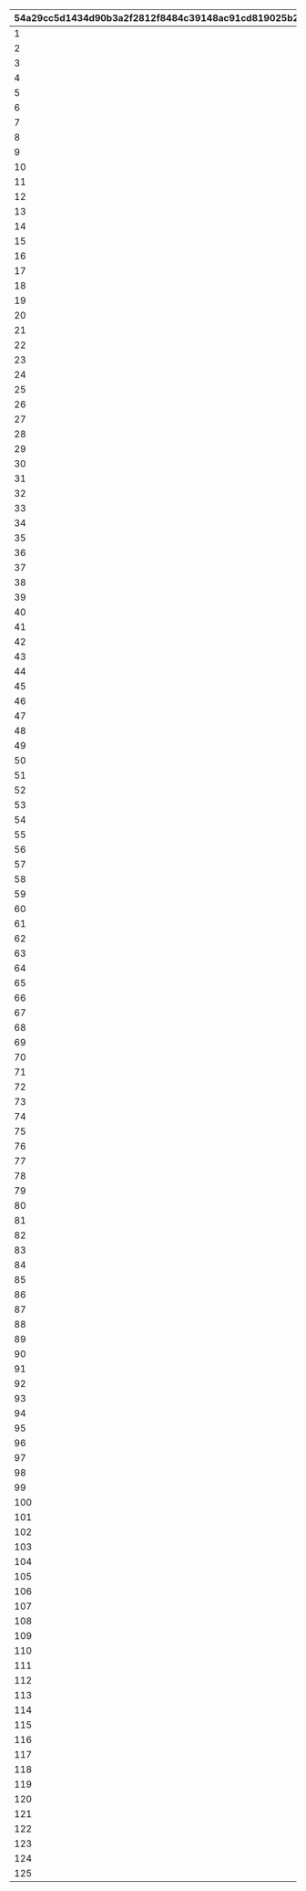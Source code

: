 |54a29cc5d1434d90b3a2f2812f8484c39148ac91cd819025b27d248cb4aa345e|1c88d0085d8b630fa76a8a083423cc6c586c7ed75b71ead1dcc2a659d82ccd13|1d770c2991c21e5a88970ea1a41dad8eaa1dfb759820c24d0d682fcdc97ef203|2400b81c76d669aca99ab481c095a6b5003895114607fd8cba6ff53d9c3e2a76|61ee59993b25bdd275e9c39096644879bebef562fd2b050b637e57c3b882e990|b142e9e0b372f764e94ba911c088de16da438e04b5ecfae857b1a68df11d8c99|460cc9eeced767e1c1e37fcd61f6d35c467e448b8a6b47f336a712d3a71347ea|52f19e0082a2a758bfdcd3e49465ea5f39f60cbc957e26f829ed96b2816bab55|
| --- | --- | --- | --- | --- | --- | --- | --- |
|1|96001|1|1|1|21952|2|20000|
|2|96001|1|1|1|21904|2|10000|
|3|96001|1|1|1|41000|2|10000|
|4|96001|5|5|1|31803|2|2000|
|5|96001|5|5|1|31215|2|1500|
|6|96001|5|5|1|31210|2|1500|
|7|96001|5|5|1|31211|2|1500|
|8|96001|5|10|1|90005|2|1250|
|9|96001|10|20|1|140001|4|500|
|10|96001|5|10|1|25001|2|500|
|11|96001|5|5|1|150003|4|100|
|12|96001|5|5|1|150004|4|130|
|13|96001|5|5|1|150005|4|150|
|14|96001|5|5|1|150006|4|180|
|15|96001|5|5|1|150007|4|200|
|16|96001|5|5|1|150008|4|230|
|17|96001|100|5|1|20004|2|500|
|18|96001|100|5|1|22003|2|200|
|19|96001|100|0|1|20004|2|1000|
|20|96001|100|0|1|22003|2|400|
|21|96002|1|1|2|21952|2|20000|
|22|96002|1|1|2|21904|2|10000|
|23|96002|1|1|2|41000|2|10000|
|24|96002|5|5|2|31233|2|1500|
|25|96002|5|5|2|31229|2|1500|
|26|96002|5|5|2|31225|2|1500|
|27|96002|5|10|2|90005|2|1250|
|28|96002|10|20|2|140001|4|500|
|29|96002|5|10|2|25001|2|500|
|30|96002|5|5|2|150003|4|100|
|31|96002|5|5|2|150004|4|130|
|32|96002|5|5|2|150005|4|150|
|33|96002|5|5|2|150006|4|180|
|34|96002|5|5|2|150007|4|200|
|35|96002|5|5|2|150008|4|230|
|36|96002|100|5|2|20004|2|500|
|37|96002|100|5|2|22003|2|200|
|38|96002|100|0|2|20004|2|1000|
|39|96002|100|0|2|22003|2|400|
|40|96003|1|1|3|21952|2|20000|
|41|96003|1|1|3|21905|2|10000|
|42|96003|1|1|3|41000|2|10000|
|43|96003|5|5|3|31805|2|2000|
|44|96003|5|5|3|31240|2|1500|
|45|96003|5|5|3|31238|2|1500|
|46|96003|5|5|3|31236|2|1500|
|47|96003|10|5|3|90005|2|2500|
|48|96003|50|5|3|140001|4|2500|
|49|96003|5|5|3|25001|2|500|
|50|96003|30|5|3|150003|4|500|
|51|96003|30|5|3|150004|4|650|
|52|96003|30|5|3|150005|4|750|
|53|96003|30|5|3|150006|4|900|
|54|96003|30|5|3|150007|4|1000|
|55|96003|30|5|3|150008|4|1150|
|56|96003|500|5|3|20004|2|2500|
|57|96003|500|5|3|22003|2|1000|
|58|96003|100|0|3|20004|2|1000|
|59|96003|100|0|3|22003|2|400|
|60|96004|1|1|4|21952|2|20000|
|61|96004|1|1|4|21905|2|10000|
|62|96004|1|2|4|41000|2|10000|
|63|96004|5|5|4|31807|2|2000|
|64|96004|5|5|4|31245|2|1500|
|65|96004|5|5|4|31248|2|1500|
|66|96004|5|5|4|31250|2|1500|
|67|96004|5|5|4|31091|2|1500|
|68|96004|10|5|4|90005|2|2500|
|69|96004|50|10|4|140001|4|2500|
|70|96004|10|10|4|25001|2|1000|
|71|96004|30|5|4|150003|4|500|
|72|96004|30|5|4|150004|4|650|
|73|96004|30|5|4|150005|4|750|
|74|96004|30|5|4|150006|4|900|
|75|96004|30|5|4|150007|4|1000|
|76|96004|30|5|4|150008|4|1150|
|77|96004|30|5|4|150009|4|1300|
|78|96004|500|5|4|20004|2|2500|
|79|96004|500|5|4|22003|2|1000|
|80|96004|100|0|4|20004|2|1000|
|81|96004|100|0|4|22003|2|400|
|82|96005|1|1|5|25101|2|20000|
|83|96005|1|1|5|21952|2|20000|
|84|96005|1|1|5|21905|2|10000|
|85|96005|1|2|5|41000|2|10000|
|86|96005|5|5|5|31200|2|1500|
|87|96005|5|5|5|31253|2|1500|
|88|96005|5|5|5|31255|2|1500|
|89|96005|5|5|5|31256|2|1500|
|90|96005|10|5|5|90005|2|2500|
|91|96005|50|10|5|140001|4|2500|
|92|96005|10|10|5|25001|2|1000|
|93|96005|30|5|5|150003|4|500|
|94|96005|30|5|5|150004|4|650|
|95|96005|30|5|5|150005|4|750|
|96|96005|30|5|5|150006|4|900|
|97|96005|30|5|5|150007|4|1000|
|98|96005|30|5|5|150008|4|1150|
|99|96005|30|5|5|150009|4|1300|
|100|96005|500|5|5|20004|2|2500|
|101|96005|500|5|5|22003|2|1000|
|102|96005|100|0|5|20004|2|1000|
|103|96005|100|0|5|22003|2|400|
|104|96006|1|1|6|25101|2|20000|
|105|96006|1|1|6|21952|2|20000|
|106|96006|1|1|6|21905|2|10000|
|107|96006|1|2|6|41000|2|10000|
|108|96006|5|5|6|31262|2|1500|
|109|96006|5|5|6|31266|2|1500|
|110|96006|5|5|6|31269|2|1500|
|111|96006|5|5|6|31271|2|1500|
|112|96006|10|5|6|90005|2|2500|
|113|96006|50|10|6|140001|4|2500|
|114|96006|10|10|6|25001|2|1000|
|115|96006|30|5|6|150003|4|500|
|116|96006|30|5|6|150004|4|650|
|117|96006|30|5|6|150005|4|750|
|118|96006|30|5|6|150006|4|900|
|119|96006|30|5|6|150007|4|1000|
|120|96006|30|5|6|150008|4|1150|
|121|96006|30|5|6|150009|4|1300|
|122|96006|500|5|6|20004|2|2500|
|123|96006|500|5|6|22003|2|1000|
|124|96006|100|0|6|20004|2|1000|
|125|96006|100|0|6|22003|2|400|